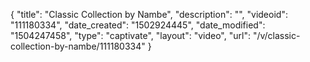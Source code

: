 {
    "title": "Classic Collection by Nambe",
    "description": "",
    "videoid": "111180334",
    "date_created": "1502924445",
    "date_modified": "1504247458",
    "type": "captivate",
    "layout": "video",
    "url": "\/v\/classic-collection-by-nambe\/111180334"
}